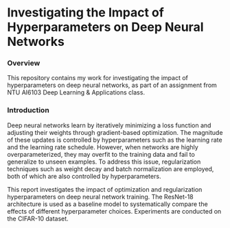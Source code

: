 # Investigating the Impact of Hyperparameters on Deep Neural Networks

### Overview

This repository contains my work for investigating the impact of hyperparameters on deep neural networks, as part of an assignment from NTU AI6103 Deep Learning & Applications class.

### Introduction

Deep neural networks learn by iteratively minimizing a loss function and adjusting their weights through gradient-based optimization. The magnitude of these updates is controlled by hyperparameters such as the learning rate and the learning rate schedule. However, when networks are highly overparameterized, they may overfit to the training data and fail to generalize to unseen examples. To address this issue, regularization techniques such as weight decay and batch normalization are employed, both of which are also controlled by hyperparameters.

This report investigates the impact of optimization and regularization hyperparameters on deep neural network training. The ResNet-18 architecture is used as a baseline model to systematically compare the effects of different hyperparameter choices. Experiments are conducted on the CIFAR-10 dataset.